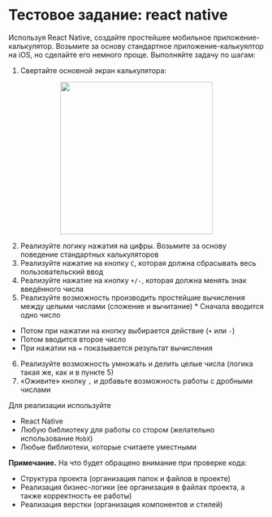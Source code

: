# Тестовое задание: react native

Используя React Native, создайте простейшее мобильное приложение-калькулятор. Возьмите за основу стандартное приложение-калькуялтор на iOS, но сделайте его немного проще. Выполняйте задачу по шагам:

1. Свертайте основной экран калькулятора:

<p align="center">
  <img src="../Resources/calculator.jpg" height="300">
</p>

2. Реализуйте логику нажатия на цифры. Возьмите за основу поведение стандартных калькуляторов
3. Реализуйте нажатие на кнопку `C`, которая должна сбрасывать весь пользовательский ввод
4. Реализуйте нажатие на кнопку `+/-`, которая должна менять знак введённого числа
5. Реализуйте возможность производить простейшие вычисления между целыми числами (сложение и вычитание)  * Сначала вводится одно число
  * Потом при нажатии на кнопку выбирается действие (`+` или `-`)
  * Потом вводится второе число
  * При нажатии на `=` показывается результат вычисления
6. Реализуйте возможность умножать и делить целые числа (логика такая же, как и в пункте 5)
7. «Оживите» кнопку `,` и добавьте возможность работы с дробными числами

Для реализации используйте
* React Native
* Любую библиотеку для работы со стором (желательно использование `MobX`)
* Любые библиотеки, которые считаете уместными

**Примечание.** На что будет обращено внимание при проверке кода:
* Структура проекта (организация папок и файлов в проекте)
* Реализация бизнес-логики (ее организация в файлах проекта, а также корректность ее работы)
* Реализация верстки (организация компонентов и стилей)

